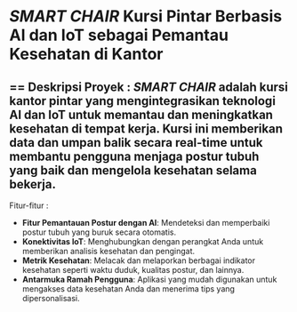 # *SMART CHAIR* Kursi Pintar Berbasis AI dan IoT sebagai Pemantau Kesehatan di Kantor
==
Deskripsi Proyek : *SMART CHAIR* adalah kursi kantor pintar yang mengintegrasikan teknologi AI dan IoT untuk memantau dan meningkatkan kesehatan di tempat kerja. Kursi ini memberikan data dan umpan balik secara real-time untuk membantu pengguna menjaga postur tubuh yang baik dan mengelola kesehatan selama bekerja.
--
Fitur-fitur :
- **Fitur Pemantauan Postur dengan AI**: Mendeteksi dan memperbaiki postur tubuh yang buruk secara otomatis.
- **Konektivitas IoT**: Menghubungkan dengan perangkat Anda untuk memberikan analisis kesehatan dan pengingat.
- **Metrik Kesehatan**: Melacak dan melaporkan berbagai indikator kesehatan seperti waktu duduk, kualitas postur, dan lainnya.
- **Antarmuka Ramah Pengguna**: Aplikasi yang mudah digunakan untuk mengakses data kesehatan Anda dan menerima tips yang dipersonalisasi.
